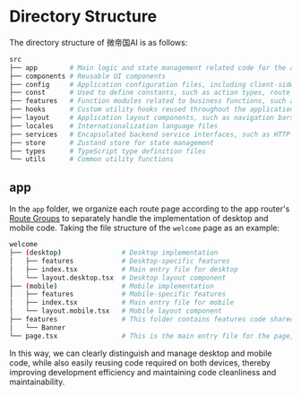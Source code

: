 # Directory Structure

The directory structure of 微帝国AI is as follows:

```bash
src
├── app        # Main logic and state management related code for the application
├── components # Reusable UI components
├── config     # Application configuration files, including client-side and server-side environment variables
├── const      # Used to define constants, such as action types, route names, etc.
├── features   # Function modules related to business functions, such as agent settings, plugin development pop-ups, etc.
├── hooks      # Custom utility hooks reused throughout the application
├── layout     # Application layout components, such as navigation bars, sidebars, etc.
├── locales    # Internationalization language files
├── services   # Encapsulated backend service interfaces, such as HTTP requests
├── store      # Zustand store for state management
├── types      # TypeScript type definition files
└── utils      # Common utility functions
```

## app

In the `app` folder, we organize each route page according to the app router's [Route Groups](https://nextjs.org/docs/app/building-your-application/routing/route-groups) to separately handle the implementation of desktop and mobile code. Taking the file structure of the `welcome` page as an example:

```bash
welcome
├── (desktop)               # Desktop implementation
│   ├── features            # Desktop-specific features
│   ├── index.tsx           # Main entry file for desktop
│   └── layout.desktop.tsx  # Desktop layout component
├── (mobile)                # Mobile implementation
│   ├── features            # Mobile-specific features
│   ├── index.tsx           # Main entry file for mobile
│   └── layout.mobile.tsx   # Mobile layout component
├── features                # This folder contains features code shared by both desktop and mobile, such as the Banner component
│   └── Banner
└── page.tsx                # This is the main entry file for the page, used to load desktop or mobile code based on the device type
```

In this way, we can clearly distinguish and manage desktop and mobile code, while also easily reusing code required on both devices, thereby improving development efficiency and maintaining code cleanliness and maintainability.
